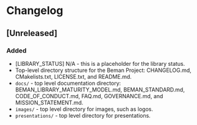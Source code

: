 # Changelog

## [Unreleased]

### Added

- [LIBRARY_STATUS] N/A - this is a placeholder for the library status.
- Top-level directory structure for the Beman Project: CHANGELOG.md, CMakelists.txt, LICENSE.txt, and README.md.
- `docs/` - top level documentation directory: BEMAN_LIBRARY_MATURITY_MODEL.md, BEMAN_STANDARD.md, CODE_OF_CONDUCT.md, FAQ.md, GOVERNANCE.md, and MISSION_STATEMENT.md.
- `images/` - top level directory for images, such as logos.
- `presentations/` - top level directory for presentations.
